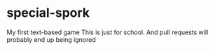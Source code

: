 # special-spork
My first text-based game
This is just for school. And pull requests will probably end up being ignored
